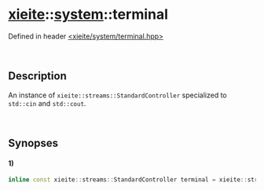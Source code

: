 # [xieite](../xieite.md)\:\:[system](../system.md)\:\:terminal
Defined in header [<xieite/system/terminal.hpp>](../../include/xieite/system/terminal.hpp)

&nbsp;

## Description
An instance of `xieite::streams::StandardController` specialized to `std::cin` and `std::cout`.

&nbsp;

## Synopses
#### 1)
```cpp
inline const xieite::streams::StandardController terminal = xieite::streams::StandardController(std::cin, std::cout);
```
